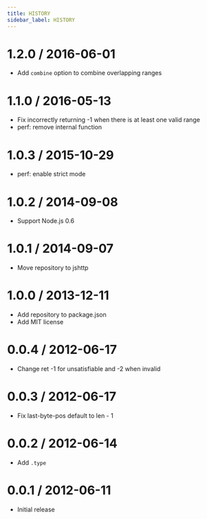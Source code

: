 ```yaml
---
title: HISTORY
sidebar_label: HISTORY
---
```

1.2.0 / 2016-06-01
==================

  * Add `combine` option to combine overlapping ranges

1.1.0 / 2016-05-13
==================

  * Fix incorrectly returning -1 when there is at least one valid range
  * perf: remove internal function

1.0.3 / 2015-10-29
==================

  * perf: enable strict mode

1.0.2 / 2014-09-08
==================

  * Support Node.js 0.6

1.0.1 / 2014-09-07
==================

  * Move repository to jshttp

1.0.0 / 2013-12-11
==================

  * Add repository to package.json
  * Add MIT license

0.0.4 / 2012-06-17
==================

  * Change ret -1 for unsatisfiable and -2 when invalid

0.0.3 / 2012-06-17
==================

  * Fix last-byte-pos default to len - 1

0.0.2 / 2012-06-14
==================

  * Add `.type`

0.0.1 / 2012-06-11
==================

  * Initial release

